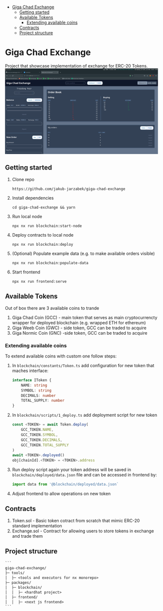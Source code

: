 - [Giga Chad Exchange](#giga-chad-exchange)
  - [Getting started](#getting-started)
  - [Available Tokens](#available-tokens)
    - [Extending available coins](#extending-available-coins)
  - [Contracts](#contracts)
  - [Project structure](#project-structure)

# Giga Chad Exchange

Project that showcase implementation of exchange for ERC-20 Tokens.
![Preview](/Preview.png?raw=true "Preview")
## Getting started

1. Clone repo
    ```
    https://github.com/jakub-jarzabek/giga-chad-exchange
    ```
2. Install dependencies
    ```
    cd giga-chad-exchange && yarn
    ```
3. Run local node

    ```
    npx nx run blockchain:start-node
    ```

4. Deploy contracts to local node

    ```
    npx nx run blockchain:deploy
    ```

5. (Optional) Populate example data (e.g. to make available orders visible)

    ```
    npx nx run blockchain:populate-data
    ```

6. Start frontend

    ```
    npx nx run frontend:serve
    ```

## Available Tokens

Out of box there are 3 available coins to trande

1. Giga Chad Coin (GCC) - main token that serves as main cryptocurrencty wrapper for deployed blockchain (e.g. wrapped ETH for ethereum)
2. Giga Weeb Coin (GWC) - side token, GCC can be traded to acquire
3. Giga Normic Coin (GNC) -side token, GCC can be traded to acquire

### Extending available coins

To extend available coins with custom one follow steps:

1. In `blockchain/constants/Token.ts` add configuration for new token that maches interface:

    ```typescript
    interface IToken {
        NAME: string
        SYMBOL: string
        DECIMALS: number
        TOTAL_SUPPLY: number
    }
    ```

2. In `blockchain/scripts/1_deploy.ts` add deployment script for new token

    ```typescript
    const <TOKEN> = await Token.deploy(
        GCC_TOKEN.NAME,
        GCC_TOKEN.SYMBOL,
        GCC_TOKEN.DECIMALS,
        GCC_TOKEN.TOTAL_SUPPLY
    )
    await <TOKEN>.deployed()
    obj[chainId].<TOKEN> = <TOKEN>.address
    ```

3. Run deploy script again your token address will be saved in `blockchain/deployed/data.json` file and can be accessed in frontend by:

    ```typescript
    import data from '@blockchain/deployed/data.json`
    ```

4. Adjust frontend to allow operations on new token

## Contracts

1. Token.sol - Basic token cotract from scratch that mimic ERC-20 standard implementation
2. Exchange.sol - Contract for allowing users to store tokens in exchange and trade them

## Project structure

    ```
    giga-chad-exchange/
    ├─ tools/
    │  ├─ <tools and executors for nx monorepo>
    ├─ packages/
    │  ├─ blockchain/
    │  │  ├─ <hardhat project>
    │  ├─ frontend/
    │  │  ├─ <next js frontend>
    ```
